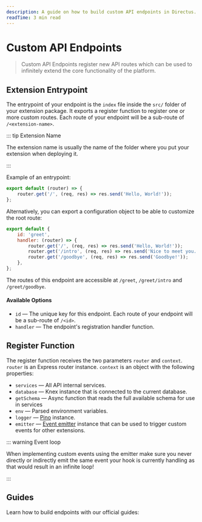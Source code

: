 ```yaml
---
description: A guide on how to build custom API endpoints in Directus.
readTime: 3 min read
---
```


# Custom API Endpoints <small></small>

> Custom API Endpoints register new API routes which can be used to infinitely extend the core functionality of the
> platform.

## Extension Entrypoint

The entrypoint of your endpoint is the `index` file inside the `src/` folder of your extension package. It exports a
register function to register one or more custom routes. Each route of your endpoint will be a sub-route of
`/<extension-name>`.

::: tip Extension Name

The extension name is usually the name of the folder where you put your extension when deploying it.

:::

Example of an entrypoint:

```js
export default (router) => {
	router.get('/', (req, res) => res.send('Hello, World!'));
};
```

Alternatively, you can export a configuration object to be able to customize the root route:

```js
export default {
	id: 'greet',
	handler: (router) => {
		router.get('/', (req, res) => res.send('Hello, World!'));
		router.get('/intro', (req, res) => res.send('Nice to meet you.'));
		router.get('/goodbye', (req, res) => res.send('Goodbye!'));
	},
};
```

The routes of this endpoint are accessible at `/greet`, `/greet/intro` and `/greet/goodbye`.

#### Available Options

- `id` — The unique key for this endpoint. Each route of your endpoint will be a sub-route of `/<id>`.
- `handler` — The endpoint's registration handler function.

## Register Function

The register function receives the two parameters `router` and `context`. `router` is an Express router instance.
`context` is an object with the following properties:

- `services` — All API internal services.
- `database` — Knex instance that is connected to the current database.
- `getSchema` — Async function that reads the full available schema for use in services
- `env` — Parsed environment variables.
- `logger` — [Pino](https://github.com/pinojs/pino) instance.
- `emitter` — [Event emitter](https://github.com/directus/directus/blob/main/api/src/emitter.ts) instance that can be
  used to trigger custom events for other extensions.

::: warning Event loop

When implementing custom events using the emitter make sure you never directly or indirectly emit the same event your
hook is currently handling as that would result in an infinite loop!

:::

## Guides

Learn how to build endpoints with our official guides:

<GuidesListExtensions type="Endpoints" />

<script setup>
import GuidesListExtensions from '../.vitepress/components/guides/GuidesListExtensions.vue'
</script>

